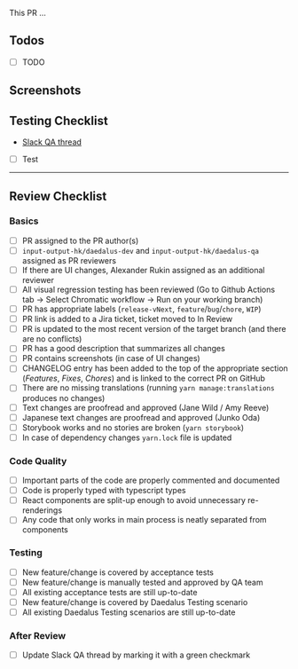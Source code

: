 <!---
Briefly describe the change.
-->

This PR ...

## Todos

<!---
Consider creating a TODO list to help others understand the progress of work in a WIP pull request.
-->

- [ ] TODO

## Screenshots

<!---
Use the GitHub drag&drop feature to upload default-sized Daedalus window screenshots
or animated GIFs of important UI changes in both English and Japanese.
Do not use shadow or any effects. On macOS this can be accomplished the following way:
1. Use the Command+Shift+4 keyboard shortcut.
2. Press the Spacebar.
3. Hold the Option button and click the window you want to capture.
-->

## Testing Checklist

<!---
Open a thread on #daedalus-qa on Slack, mention `@daedalusqa` and `@daedalusteam`, link the thread below
-->

- [Slack QA thread](https://input-output-rnd.slack.com/messages/GGKFXSKC6)
- [ ] Test

---

## Review Checklist

### Basics

- [ ] PR assigned to the PR author(s)
- [ ] `input-output-hk/daedalus-dev` and `input-output-hk/daedalus-qa` assigned as PR reviewers
- [ ] If there are UI changes, Alexander Rukin assigned as an additional reviewer
- [ ] All visual regression testing has been reviewed (Go to Github Actions tab -> Select Chromatic workflow -> Run on your working branch)
- [ ] PR has appropriate labels (`release-vNext`, `feature`/`bug`/`chore`, `WIP`)
- [ ] PR link is added to a Jira ticket, ticket moved to In Review
- [ ] PR is updated to the most recent version of the target branch (and there are no conflicts)
- [ ] PR has a good description that summarizes all changes
- [ ] PR contains screenshots (in case of UI changes)
- [ ] CHANGELOG entry has been added to the top of the appropriate section (_Features_, _Fixes_, _Chores_) and is linked to the correct PR on GitHub
- [ ] There are no missing translations (running `yarn manage:translations` produces no changes)
- [ ] Text changes are proofread and approved (Jane Wild / Amy Reeve)
- [ ] Japanese text changes are proofread and approved (Junko Oda)
- [ ] Storybook works and no stories are broken (`yarn storybook`)
- [ ] In case of dependency changes `yarn.lock` file is updated

### Code Quality

- [ ] Important parts of the code are properly commented and documented
- [ ] Code is properly typed with typescript types
- [ ] React components are split-up enough to avoid unnecessary re-renderings
- [ ] Any code that only works in main process is neatly separated from components

### Testing

- [ ] New feature/change is covered by acceptance tests
- [ ] New feature/change is manually tested and approved by QA team
- [ ] All existing acceptance tests are still up-to-date
- [ ] New feature/change is covered by Daedalus Testing scenario
- [ ] All existing Daedalus Testing scenarios are still up-to-date

### After Review

- [ ] Update Slack QA thread by marking it with a green checkmark
